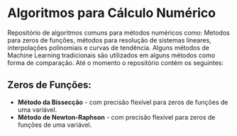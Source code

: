 # Algoritmos para Cálculo Numérico
Repositório de algoritmos comuns para métodos numéricos como: Metodos para zeros de funções, métodos para resolução de sistemas lineares, interpolações polinomiais e curvas de tendência. Alguns métodos de Machine Learning tradicionais são utilizados em alguns métodos como forma de comparação. Até o momento o repositório contém os seguintes:

## Zeros de Funções:

- **Método da Bissecção** - com precisão flexível para zeros de funções de uma variável.
- **Método de Newton-Raphson** - com precisão flexível para zeros de funções de uma variável.
